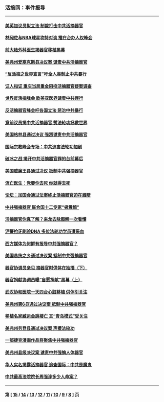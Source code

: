 ### 活摘网：事件报导
---
#### [美英加议员拟立法 制裁打击中共活摘器官](../../pages/nf5877/n13430251.md?01090430) 
#### [林昶佐与NBA球星坎特对谈 推在台办人权峰会](../../pages/nf5877/n13414467.md?01090430) 
#### [前大陆外科医生揭器官移植黑幕](../../pages/nf5877/n13401416.md?01090430) 
#### [美弗州爱塞克斯县决议案 谴责中共活摘器官](../../pages/nf5877/n13320919.md?01090430) 
#### [“反活摘之世界宣言”吁全人类制止中共暴行](../../pages/nf5877/n13259730.md?01090430) 
#### [证人指证 重庆当局重金阻挠活摘器官疑案调查](../../pages/nf5877/n13259127.md?01090430) 
#### [世界反活摘峰会 欧美亚医界谴责中共罪行](../../pages/nf5877/n13253550.md?01090430) 
#### [反活摘器官峰会吁各国立法 惩治中共暴行](../../pages/nf5877/n13245052.md?01090430) 
#### [意前议员揭中共活摘器官 赞法轮功拯救世界](../../pages/nf5877/n13203445.md?01090430) 
#### [美国格林县通过决议 强烈谴责中共活摘器官](../../pages/nf5877/n13119367.md?01090430) 
#### [国际宗教峰会专场：中共迫害法轮功加剧](../../pages/nf5877/n13088279.md?01090430) 
#### [破冰之战 揭开中共活摘器官罪的台前幕后](../../pages/nf5877/n13082457.md?01090430) 
#### [美国威廉王县通过决议 抵制中共强摘器官](../../pages/nf5877/n13056521.md?01090430) 
#### [流亡医生：党要你去死 你就得去死](../../pages/nf5877/n13052835.md?01090430) 
#### [论坛：加国会通过法案终止活摘器官迫在眉睫](../../pages/nf5877/n13029839.md?01090430) 
#### [中共强摘器官 联合国十二专家“极震惊”](../../pages/nf5877/n13024313.md?01090430) 
#### [活摘器官你真了解？来龙去脉图解一次看懂](../../pages/nf5877/n13013820.md?01090430) 
#### [沪警抢牙刷验DNA 多位法轮功学员遭采血](../../pages/nf5877/n12969218.md?01090430) 
#### [西方媒体为何鲜有报导中共强摘器官？](../../pages/nf5877/n12932034.md?01090430) 
#### [美国总统之乡通过决议案 抵制中共强摘器官](../../pages/nf5877/n12908242.md?01090430) 
#### [器官协调员亲见 摘器官时供体在抽搐（下）](../../pages/nf5877/n12898622.md?01090430) 
#### [器官捐献协调员曝“自愿捐献”黑幕（上）](../../pages/nf5877/n12878830.md?01090430) 
#### [武汉协和医院一天四台心脏移植 供体引关注](../../pages/nf5877/n12863175.md?01090430) 
#### [美弗州第6县通过决议案 抵制中共强摘器官](../../pages/nf5877/n12805218.md?01090430) 
#### [移植名家臧运金跳楼亡 其“青岛模式”受关注](../../pages/nf5877/n12803746.md?01090430) 
#### [美弗州劳登县通过决议案 声援法轮功](../../pages/nf5877/n12785715.md?01090430) 
#### [一部捷克漫画作品将聚焦中共强摘器官](../../pages/nf5877/n12785954.md?01090430) 
#### [美弗州县级决议案 谴责中共强摘人体器官](../../pages/nf5877/n12721290.md?01090430) 
#### [华人实名揭露活摘器官 追查国际：中共是魔鬼](../../pages/nf5877/n12691724.md?01090430) 
#### [中共最高法院院长周强涉多少人命案？](../../pages/nf5877/n12678074.md?01090430) 

---
#### 第 [ [15](./15.md?01090430) / [14](./14.md?01090430) / [13](./13.md?01090430) / [12](./12.md?01090430) / [11](./11.md?01090430) / [10](./10.md?01090430) / [9](./9.md?01090430) / [8](./8.md?01090430) ] 页
